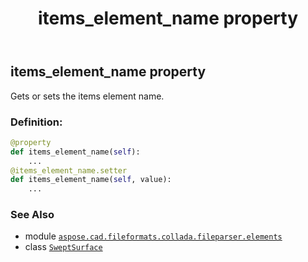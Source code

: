 ﻿---
title: items_element_name property
second_title: Aspose.CAD for Python via .NET API References
description: 
type: docs
weight: 60
url: /aspose.cad.fileformats.collada.fileparser.elements/sweptsurface/items_element_name/
is_root: false
---

## items_element_name property


Gets or sets the items element name.
### Definition:
```python
@property
def items_element_name(self):
    ...
@items_element_name.setter
def items_element_name(self, value):
    ...
```

### See Also
* module [`aspose.cad.fileformats.collada.fileparser.elements`](../../)
* class [`SweptSurface`](/cad/python-net/aspose.cad.fileformats.collada.fileparser.elements/sweptsurface)

